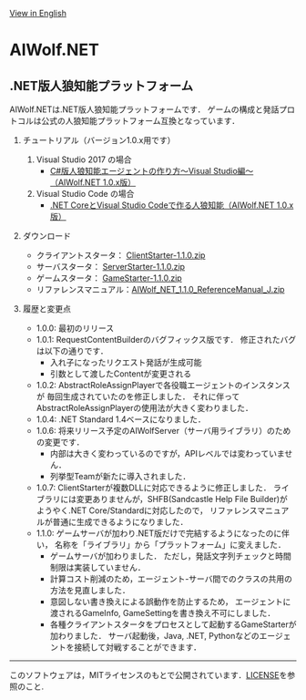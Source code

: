 [View in English](https://github.com/AIWolfSharp/AIWolf_NET/blob/master/README-E.md)
# AIWolf.NET
## .NET版人狼知能プラットフォーム
AIWolf.NETは.NET版人狼知能プラットフォームです．
ゲームの構成と発話プロトコルは公式の人狼知能プラットフォーム互換となっています．

1. チュートリアル（バージョン1.0.x用です）
    1. Visual Studio 2017 の場合
        * [C#版人狼知能エージェントの作り方～Visual Studio編～（AIWolf.NET 1.0.x版）](https://www.slideshare.net/takots/c-59927842)
    1. Visual Studio Code の場合
        * [.NET CoreとVisual Studio Codeで作る人狼知能（AIWolf.NET 1.0.x版）](https://www.slideshare.net/takots/net-corevs-code-71808207)

1. ダウンロード

    * クライアントスタータ：
[ClientStarter-1.1.0.zip](https://github.com/AIWolfSharp/AIWolf_NET/releases/download/v1.1.0/ClientStarter-1.1.0.zip)
    * サーバスタータ：
[ServerStarter-1.1.0.zip](https://github.com/AIWolfSharp/AIWolf_NET/releases/download/v1.1.0/ServerStarter-1.1.0.zip)
    * ゲームスタータ：
[GameStarter-1.1.0.zip](https://github.com/AIWolfSharp/AIWolf_NET/releases/download/v1.1.0/GameStarter-1.1.0.zip)
    * リファレンスマニュアル：[AIWolf_NET_1.1.0_ReferenceManual_J.zip](https://github.com/AIWolfSharp/AIWolf_NET/releases/download/v1.1.0/AIWolf_NET_1.1.0_ReferenceManual_J.zip)

1. 履歴と変更点

    * 1.0.0: 最初のリリース
    * 1.0.1: RequestContentBuilderのバグフィックス版です．
      修正されたバグは以下の通りです．
      * 入れ子になったリクエスト発話が生成可能
      * 引数として渡したContentが変更される
    * 1.0.2: AbstractRoleAssignPlayerで各役職エージェントのインスタンスが
      毎回生成されていたのを修正しました．
      それに伴ってAbstractRoleAssignPlayerの使用法が大きく変わりました．
    * 1.0.4: .NET Standard 1.4ベースになりました．
    * 1.0.6: 将来リリース予定のAIWolfServer（サーバ用ライブラリ）のための変更です．
      * 内部は大きく変わっているのですが，APIレベルでは変わっていません．
      * 列挙型Teamが新たに導入されました．
    * 1.0.7: ClientStarterが複数DLLに対応できるように修正しました．
      ライブラリには変更ありませんが，SHFB(Sandcastle Help File Builder)が
      ようやく.NET Core/Standardに対応したので，
      リファレンスマニュアルが普通に生成できるようになりました．
    * 1.1.0: ゲームサーバが加わり.NET版だけで完結するようになったのに伴い，
      名称を「ライブラリ」から「プラットフォーム」に変えました．
      * ゲームサーバが加わりました．
        ただし，発話文字列チェックと時間制限は実装していません．
      * 計算コスト削減のため，エージェント-サーバ間でのクラスの共用の方法を見直しました．
      * 意図しない書き換えによる誤動作を防止するため，
        エージェントに渡されるGameInfo, GameSettingを書き換え不可にしました．
      * 各種クライアントスタータをプロセスとして起動するGameStarterが加わりました．
        サーバ起動後，Java, .NET, Pythonなどのエージェントを接続して対戦することができます．
      

---
このソフトウェアは，MITライセンスのもとで公開されています．[LICENSE](https://github.com/AIWolfSharp/AIWolf_NET/blob/master/LICENSE)を参照のこと.

